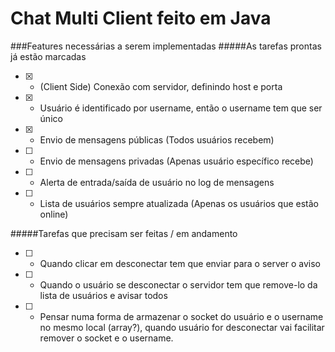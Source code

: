 # Chat Multi Client feito em Java

###Features necessárias a serem implementadas
#####As tarefas prontas já estão marcadas
* [x] - (Client Side) Conexão com servidor, definindo host e porta
* [x] - Usuário é identificado por username, então o username tem que ser único
* [x] - Envio de mensagens públicas (Todos usuários recebem)
* [ ] - Envio de mensagens privadas (Apenas usuário específico recebe)
* [ ] - Alerta de entrada/saída de usuário no log de mensagens
* [ ] - Lista de usuários sempre atualizada (Apenas os usuários que estão online)

#####Tarefas que precisam ser feitas / em andamento
* [ ] - Quando clicar em desconectar tem que enviar para o server o aviso
* [ ] - Quando o usuário se desconectar o servidor tem que remove-lo da lista de usuários e avisar todos
* [ ] - Pensar numa forma de armazenar o socket do usuário e o username no mesmo local (array?), quando usuário for desconectar vai facilitar remover o socket e o username. 
